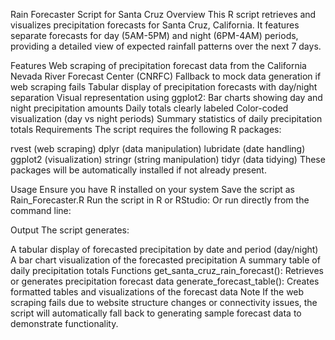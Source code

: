 Rain Forecaster Script for Santa Cruz
Overview
This R script retrieves and visualizes precipitation forecasts for Santa Cruz, California. It features separate forecasts for day (5AM-5PM) and night (6PM-4AM) periods, providing a detailed view of expected rainfall patterns over the next 7 days.

Features
Web scraping of precipitation forecast data from the California Nevada River Forecast Center (CNRFC)
Fallback to mock data generation if web scraping fails
Tabular display of precipitation forecasts with day/night separation
Visual representation using ggplot2:
Bar charts showing day and night precipitation amounts
Daily totals clearly labeled
Color-coded visualization (day vs night periods)
Summary statistics of daily precipitation totals
Requirements
The script requires the following R packages:

rvest (web scraping)
dplyr (data manipulation)
lubridate (date handling)
ggplot2 (visualization)
stringr (string manipulation)
tidyr (data tidying)
These packages will be automatically installed if not already present.

Usage
Ensure you have R installed on your system
Save the script as Rain_Forecaster.R
Run the script in R or RStudio:
Or run directly from the command line:

Output
The script generates:

A tabular display of forecasted precipitation by date and period (day/night)
A bar chart visualization of the forecasted precipitation
A summary table of daily precipitation totals
Functions
get_santa_cruz_rain_forecast(): Retrieves or generates precipitation forecast data
generate_forecast_table(): Creates formatted tables and visualizations of the forecast data
Note
If the web scraping fails due to website structure changes or connectivity issues, the script will automatically fall back to generating sample forecast data to demonstrate functionality.
